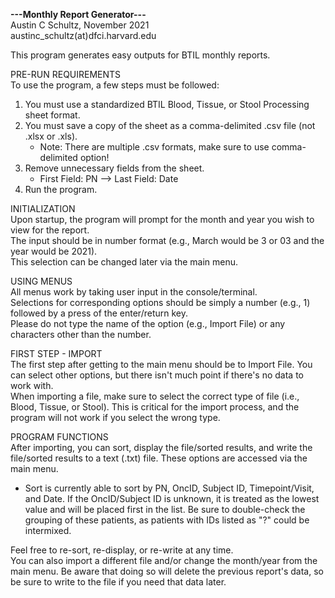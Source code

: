 **---Monthly Report Generator---**  
Austin C Schultz, November 2021  
austinc_schultz(at)dfci.harvard.edu  
  
This program generates easy outputs for BTIL monthly reports.  
  
PRE-RUN REQUIREMENTS  
To use the program, a few steps must be followed:  
 1) You must use a standardized BTIL Blood, Tissue, or Stool Processing sheet format.  
 2) You must save a copy of the sheet as a comma-delimited .csv file (not .xlsx or .xls).  
    - Note: There are multiple .csv formats, make sure to use comma-delimited option!  
 3) Remove unnecessary fields from the sheet.  
    - First Field: PN --> Last Field: Date  
 4) Run the program.  
  
INITIALIZATION  
Upon startup, the program will prompt for the month and year you wish to view for the report.  
The input should be in number format (e.g., March would be 3 or 03 and the year would be 2021).  
This selection can be changed later via the main menu.  

USING MENUS  
All menus work by taking user input in the console/terminal.  
Selections for corresponding options should be simply a number (e.g., 1) followed by a press of the enter/return key.  
Please do not type the name of the option (e.g., Import File) or any characters other than the number.  

FIRST STEP - IMPORT  
The first step after getting to the main menu should be to Import File. You can select other options, but there isn't much point if there's no data to work with.  
When importing a file, make sure to select the correct type of file (i.e., Blood, Tissue, or Stool). This is critical for the import process, and the program will not work if you select the wrong type.  

PROGRAM FUNCTIONS  
After importing, you can sort, display the file/sorted results, and write the file/sorted results to a text (.txt) file. These options are accessed via the main menu.  
 - Sort is currently able to sort by PN, OncID, Subject ID, Timepoint/Visit, and Date. If the OncID/Subject ID is unknown, it is treated as the lowest value and will be placed first in the list. Be sure to double-check the grouping of these patients, as patients with IDs listed as "?" could be intermixed.  

Feel free to re-sort, re-display, or re-write at any time.  
You can also import a different file and/or change the month/year from the main menu. Be aware that doing so will delete the previous report's data, so be sure to write to the file if you need that data later.  